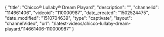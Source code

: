{
    "title": "Chicco&reg; Lullaby&reg; Dream Playard",
    "description": "",
    "channelid": "114661406",
    "videoid": "110000987",
    "date_created": "1502524475",
    "date_modified": "1510704639",
    "type": "captivate",
    "layout": "channelVideo",
    "url": "\/latest-videos\/chicco-lullaby-dream-playard\/114661406-110000987"
}